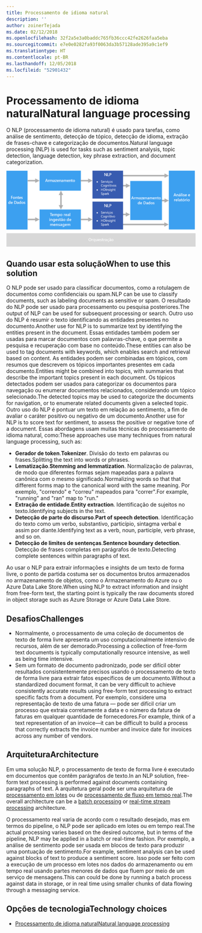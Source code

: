 ```yaml
---
title: Processamento de idioma natural
description: ''
author: zoinerTejada
ms.date: 02/12/2018
ms.openlocfilehash: 32f2a5e3a0baddc765fb36ccc42fe2626faa5eba
ms.sourcegitcommit: e7e0e0282fa93f0063da3b57128ade395a9c1ef9
ms.translationtype: HT
ms.contentlocale: pt-BR
ms.lasthandoff: 12/05/2018
ms.locfileid: "52901432"
---
```

# <a name="natural-language-processing"></a><span data-ttu-id="00ad1-102">Processamento de idioma natural</span><span class="sxs-lookup"><span data-stu-id="00ad1-102">Natural language processing</span></span>

<span data-ttu-id="00ad1-103">O NLP (processamento de idioma natural) é usado para tarefas, como análise de sentimento, detecção de tópico, detecção de idioma, extração de frases-chave e categorização de documentos.</span><span class="sxs-lookup"><span data-stu-id="00ad1-103">Natural language processing (NLP) is used for tasks such as sentiment analysis, topic detection, language detection, key phrase extraction, and document categorization.</span></span>

![](./images/nlp-pipeline.png)

## <a name="when-to-use-this-solution"></a><span data-ttu-id="00ad1-104">Quando usar esta solução</span><span class="sxs-lookup"><span data-stu-id="00ad1-104">When to use this solution</span></span>

<span data-ttu-id="00ad1-105">O NLP pode ser usado para classificar documentos, como a rotulagem de documentos como confidenciais ou spam.</span><span class="sxs-lookup"><span data-stu-id="00ad1-105">NLP can be use to classify documents, such as labeling documents as sensitive or spam.</span></span> <span data-ttu-id="00ad1-106">O resultado do NLP pode ser usado para processamento ou pesquisa posteriores.</span><span class="sxs-lookup"><span data-stu-id="00ad1-106">The output of NLP can be used for subsequent processing or search.</span></span> <span data-ttu-id="00ad1-107">Outro uso do NLP é resumir o texto identificando as entidades presentes no documento.</span><span class="sxs-lookup"><span data-stu-id="00ad1-107">Another use for NLP is to summarize text by identifying the entities present in the document.</span></span> <span data-ttu-id="00ad1-108">Essas entidades também podem ser usadas para marcar documentos com palavras-chave, o que permite a pesquisa e recuperação com base no conteúdo.</span><span class="sxs-lookup"><span data-stu-id="00ad1-108">These entities can also be used to tag documents with keywords, which enables search and retrieval based on content.</span></span> <span data-ttu-id="00ad1-109">As entidades podem ser combinadas em tópicos, com resumos que descrevem os tópicos importantes presentes em cada documento.</span><span class="sxs-lookup"><span data-stu-id="00ad1-109">Entities might be combined into topics, with summaries that describe the important topics present in each document.</span></span> <span data-ttu-id="00ad1-110">Os tópicos detectados podem ser usados para categorizar os documentos para navegação ou enumerar documentos relacionados, considerando um tópico selecionado.</span><span class="sxs-lookup"><span data-stu-id="00ad1-110">The detected topics may be used to categorize the documents for navigation, or to enumerate related documents given a selected topic.</span></span> <span data-ttu-id="00ad1-111">Outro uso do NLP é pontuar um texto em relação ao sentimento, a fim de avaliar o caráter positivo ou negativo de um documento.</span><span class="sxs-lookup"><span data-stu-id="00ad1-111">Another use for NLP is to score text for sentiment, to assess the positive or negative tone of a document.</span></span> <span data-ttu-id="00ad1-112">Essas abordagens usam muitas técnicas do processamento de idioma natural, como:</span><span class="sxs-lookup"><span data-stu-id="00ad1-112">These approaches use many techniques from natural language processing, such as:</span></span> 

- <span data-ttu-id="00ad1-113">**Gerador de token**.</span><span class="sxs-lookup"><span data-stu-id="00ad1-113">**Tokenizer**.</span></span> <span data-ttu-id="00ad1-114">Divisão do texto em palavras ou frases.</span><span class="sxs-lookup"><span data-stu-id="00ad1-114">Splitting the text into words or phrases.</span></span>
- <span data-ttu-id="00ad1-115">**Lematização**.</span><span class="sxs-lookup"><span data-stu-id="00ad1-115">**Stemming and lemmatization**.</span></span> <span data-ttu-id="00ad1-116">Normalização de palavras, de modo que diferentes formas sejam mapeadas para a palavra canônica com o mesmo significado.</span><span class="sxs-lookup"><span data-stu-id="00ad1-116">Normalizing words so that that different forms map to the canonical word with the same meaning.</span></span> <span data-ttu-id="00ad1-117">Por exemplo, "correndo" e "correu" mapeados para "correr".</span><span class="sxs-lookup"><span data-stu-id="00ad1-117">For example, "running" and "ran" map to "run."</span></span> 
- <span data-ttu-id="00ad1-118">**Extração de entidade**.</span><span class="sxs-lookup"><span data-stu-id="00ad1-118">**Entity extraction**.</span></span> <span data-ttu-id="00ad1-119">Identificação de sujeitos no texto.</span><span class="sxs-lookup"><span data-stu-id="00ad1-119">Identifying subjects in the text.</span></span>
- <span data-ttu-id="00ad1-120">**Detecção de parte do discurso**.</span><span class="sxs-lookup"><span data-stu-id="00ad1-120">**Part of speech detection**.</span></span> <span data-ttu-id="00ad1-121">Identificação do texto como um verbo, substantivo, particípio, sintagma verbal e assim por diante.</span><span class="sxs-lookup"><span data-stu-id="00ad1-121">Identifying text as a verb, noun, participle, verb phrase, and so on.</span></span>
- <span data-ttu-id="00ad1-122">**Detecção de limites de sentenças**.</span><span class="sxs-lookup"><span data-stu-id="00ad1-122">**Sentence boundary detection**.</span></span> <span data-ttu-id="00ad1-123">Detecção de frases completas em parágrafos de texto.</span><span class="sxs-lookup"><span data-stu-id="00ad1-123">Detecting complete sentences within paragraphs of text.</span></span>

<span data-ttu-id="00ad1-124">Ao usar o NLP para extrair informações e insights de um texto de forma livre, o ponto de partida costuma ser os documentos brutos armazenados no armazenamento de objetos, como o Armazenamento do Azure ou o Azure Data Lake Store.</span><span class="sxs-lookup"><span data-stu-id="00ad1-124">When using NLP to extract information and insight from free-form text, the starting point is typically the raw documents stored in object storage such as Azure Storage or Azure Data Lake Store.</span></span> 

## <a name="challenges"></a><span data-ttu-id="00ad1-125">Desafios</span><span class="sxs-lookup"><span data-stu-id="00ad1-125">Challenges</span></span>

- <span data-ttu-id="00ad1-126">Normalmente, o processamento de uma coleção de documentos de texto de forma livre apresenta um uso computacionalmente intensivo de recursos, além de ser demorado.</span><span class="sxs-lookup"><span data-stu-id="00ad1-126">Processing a collection of free-form text documents is typically computationally resource intensive, as well as being time intensive.</span></span>
- <span data-ttu-id="00ad1-127">Sem um formato de documento padronizado, pode ser difícil obter resultados consistentemente precisos usando o processamento de texto de forma livre para extrair fatos específicos de um documento.</span><span class="sxs-lookup"><span data-stu-id="00ad1-127">Without a standardized document format, it can be very difficult to achieve consistently accurate results using free-form text processing to extract specific facts from a document.</span></span> <span data-ttu-id="00ad1-128">Por exemplo, considere uma representação de texto de uma fatura &mdash; pode ser difícil criar um processo que extraia corretamente a data e o número da fatura de faturas em qualquer quantidade de fornecedores.</span><span class="sxs-lookup"><span data-stu-id="00ad1-128">For example, think of a text representation of an invoice&mdash;it can be difficult to build a process that correctly extracts the invoice number and invoice date for invoices across any number of vendors.</span></span>

## <a name="architecture"></a><span data-ttu-id="00ad1-129">Arquitetura</span><span class="sxs-lookup"><span data-stu-id="00ad1-129">Architecture</span></span>

<span data-ttu-id="00ad1-130">Em uma solução NLP, o processamento de texto de forma livre é executado em documentos que contêm parágrafos de texto.</span><span class="sxs-lookup"><span data-stu-id="00ad1-130">In an NLP solution, free-form text processing is performed against documents containing paragraphs of text.</span></span> <span data-ttu-id="00ad1-131">A arquitetura geral pode ser uma arquitetura de [processamento em lotes](../big-data/batch-processing.md) ou de [processamento de fluxo em tempo real](../big-data/real-time-processing.md).</span><span class="sxs-lookup"><span data-stu-id="00ad1-131">The overall architecture can be a [batch processing](../big-data/batch-processing.md) or [real-time stream processing](../big-data/real-time-processing.md) architecture.</span></span>

<span data-ttu-id="00ad1-132">O processamento real varia de acordo com o resultado desejado, mas em termos do pipeline, o NLP pode ser aplicado em lotes ou em tempo real.</span><span class="sxs-lookup"><span data-stu-id="00ad1-132">The actual processing varies based on the desired outcome, but in terms of the pipeline, NLP may be applied in a batch or real-time fashion.</span></span> <span data-ttu-id="00ad1-133">Por exemplo, a análise de sentimento pode ser usada em blocos de texto para produzir uma pontuação de sentimento.</span><span class="sxs-lookup"><span data-stu-id="00ad1-133">For example, sentiment analysis can be used against blocks of text to produce a sentiment score.</span></span> <span data-ttu-id="00ad1-134">Isso pode ser feito com a execução de um processo em lotes nos dados do armazenamento ou em tempo real usando partes menores de dados que fluem por meio de um serviço de mensagens.</span><span class="sxs-lookup"><span data-stu-id="00ad1-134">This can could be done by running a batch process against data in storage, or in real time using smaller chunks of data flowing through a messaging service.</span></span>

## <a name="technology-choices"></a><span data-ttu-id="00ad1-135">Opções de tecnologia</span><span class="sxs-lookup"><span data-stu-id="00ad1-135">Technology choices</span></span>

- [<span data-ttu-id="00ad1-136">Processamento de idioma natural</span><span class="sxs-lookup"><span data-stu-id="00ad1-136">Natural language processing</span></span>](../technology-choices/natural-language-processing.md)